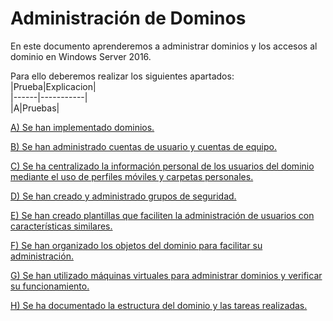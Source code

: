 # Administración de Dominos
En este documento aprenderemos a administrar dominios y los accesos al dominio en Windows Server 2016.

Para ello deberemos realizar los siguientes apartados:   
|Prueba|Explicacion|   
|------|-----------|   
|A|Pruebas|   

[A) Se han implementado dominios.](https://github.com/raframmed/administracion_de_dominios/blob/master/apartados/A.md)

[B) Se han administrado cuentas de usuario y cuentas de equipo.](https://github.com/raframmed/administracion_de_dominios/blob/master/apartados/B.md)

[C) Se ha centralizado la información personal de los usuarios del dominio mediante el uso de perfiles móviles y carpetas personales.](https://github.com/raframmed/administracion_de_dominios/blob/master/apartados/C.md)

[D) Se han creado y administrado grupos de seguridad.](https://github.com/raframmed/administracion_de_dominios/blob/master/apartados/D.md)

[E) Se han creado plantillas que faciliten la administración de usuarios con características similares.](https://github.com/raframmed/administracion_de_dominios/blob/master/apartados/E.md)

[F) Se han organizado los objetos del dominio para facilitar su administración.](https://github.com/raframmed/administracion_de_dominios/blob/master/apartados/F.md)

[G) Se han utilizado máquinas virtuales para administrar dominios y verificar su funcionamiento.](https://github.com/raframmed/administracion_de_dominios/blob/master/apartados/G.md)

[H) Se ha documentado la estructura del dominio y las tareas realizadas.](https://github.com/raframmed/administracion_de_dominios/blob/master/apartados/H.md)


